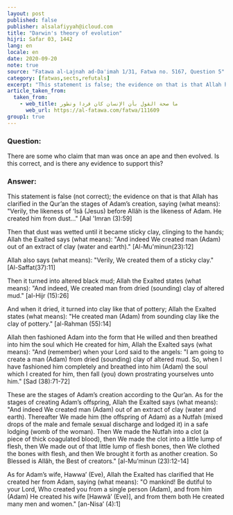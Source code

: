 ```yaml
---
layout: post
published: false
publisher: alsalafiyyah@icloud.com
title: "Darwin's theory of evolution"
hijri: Safar 03, 1442
lang: en
locale: en
date: 2020-09-20
note: true
source: "Fatawa al-Lajnah ad-Da'imah 1/31, Fatwa no. 5167, Question 5"
category: [fatwas,sects,refutals]
excerpt: "This statement is false; the evidence on that is that Allah has clarified in the Qur’an the stages of Adam’s creation."
article_taken_from: 
  taken_from:
    - web_title: ما صحة القول بأن الإنسان كان قردا وتطور
      web_url: https://al-fatawa.com/fatwa/111609
group1: true
---
```


### Question: 
There are some who claim that man was once an ape and then evolved. Is this correct, and is there any evidence to support this?

### Answer: 
This statement is false (not correct); the evidence on that is that Allah has clarified in the Qur’an the stages of Adam’s creation, saying (what means): "Verily, the likeness of ‘Isâ (Jesus) before Allâh is the likeness of Adam. He created him from dust..." [Aal 'Imran (3):59]

Then that dust was wetted until it became sticky clay, clinging to the hands; Allah the Exalted says (what means): "And indeed We created man (Adam) out of an extract of clay (water and earth)." [Al-Mu'minun(23):12]

Allah also says (what means): "Verily, We created them of a sticky clay." [Al-Saffat(37):11] 

Then it turned into altered black mud; Allah the Exalted states (what means): "And indeed, We created man from dried (sounding) clay of altered mud." [al-Hijr (15):26]

And when it dried, it turned into clay like that of pottery; Allah the Exalted states (what means): "He created man (Adam) from sounding clay like the clay of pottery." [al-Rahman (55):14]

Allah then fashioned Adam into the form that He willed and then breathed into him the soul which He created for him, Allah the Exalted says (what means): "And (remember) when your Lord said to the angels: "I am going to create a man (Adam) from dried (sounding) clay of altered mud. So, when I have fashioned him completely and breathed into him (Adam) the soul which I created for him, then fall (you) down prostrating yourselves unto him." [Sad (38):71-72]

These are the stages of Adam’s creation according to the Qur’an. As for the stages of creating Adam’s offspring, Allah the Exalted says (what means): "And indeed We created man (Adam) out of an extract of clay (water and earth). Thereafter We made him (the offspring of Adam) as a Nutfah (mixed drops of the male and female sexual discharge and lodged it) in a safe lodging (womb of the woman). Then We made the Nutfah into a clot (a piece of thick coagulated blood), then We made the clot into a little lump of flesh, then We made out of that little lump of flesh bones, then We clothed the bones with flesh, and then We brought it forth as another creation. So Blessed is Allâh, the Best of creators." [al-Mu’minun (23):12-14] 

As for Adam’s wife, Hawwa’ (Eve), Allah the Exalted has clarified that He created her from Adam, saying (what means): "O mankind! Be dutiful to your Lord, Who created you from a single person (Adam), and from him (Adam) He created his wife [Hawwâ’ (Eve)], and from them both He created many men and women." [an-Nisa’ (4):1] 
